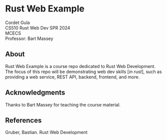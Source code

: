 # Rust Web Example

Cordet Gula  
CS510 Rust Web Dev SPR 2024  
MCECS  
Professor: Bart Massey

## About

Rust Web Example is a course repo dedicated to Rust Web Development. The focus of this repo will be demonstrating web dev skills [*in rust*], such as providing a web service, REST API, backend, frontend, and more.  

<!-- Setup Section -->

<!-- Code Snippets -->

## Acknowledgments

Thanks to Bart Massey for teaching the course material.

## References  

Gruber, Bastian. Rust Web Development
